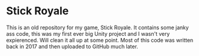 # Stick Royale
This is an old repository for my game, Stick Royale.
It contains some janky ass code, this was my first ever big Unity project and I wasn't very expierenced. Will clean it all up at some point.
Most of this code was written back in 2017 and then uploaded to GitHub much later.
